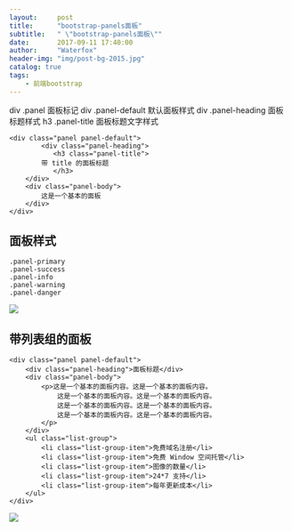 ```yaml
---
layout:     post
title:      "bootstrap-panels面板"
subtitle:   " \"bootstrap-panels面板\""
date:       2017-09-11 17:40:00
author:     "Waterfox"
header-img: "img/post-bg-2015.jpg"
catalog: true
tags:
    - 前端bootstrap
---
```



div .panel   面板标记
div .panel-default 默认面板样式
div .panel-heading  面板标题样式
h3 .panel-title    面板标题文字样式

```
<div class="panel panel-default">
		<div class="panel-heading">
		   <h3 class="panel-title">
        带 title 的面板标题
           </h3>
    </div>
    <div class="panel-body">
        这是一个基本的面板
    </div>
</div>
```

  
## 面板样式
```
.panel-primary
.panel-success
.panel-info
.panel-warning
.panel-danger
```
![](http://www.runoob.com/wp-content/uploads/2014/06/panelstyles_demo.jpg)

## 带列表组的面板
```
<div class="panel panel-default">
    <div class="panel-heading">面板标题</div>
    <div class="panel-body">
        <p>这是一个基本的面板内容。这是一个基本的面板内容。
            这是一个基本的面板内容。这是一个基本的面板内容。
            这是一个基本的面板内容。这是一个基本的面板内容。
            这是一个基本的面板内容。这是一个基本的面板内容。
        </p>
    </div>
    <ul class="list-group">
        <li class="list-group-item">免费域名注册</li>
        <li class="list-group-item">免费 Window 空间托管</li>
        <li class="list-group-item">图像的数量</li>
        <li class="list-group-item">24*7 支持</li>
        <li class="list-group-item">每年更新成本</li>
    </ul>
</div>
```
![](http://www.runoob.com/wp-content/uploads/2014/06/panellistgroups_demo.jpg)